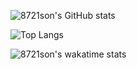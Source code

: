 ![8721son's GitHub stats](https://github-readme-stats.vercel.app/api?username=8721son&count_private=true&show_icons=true&theme=github_dark)

![Top Langs](https://github-readme-stats.vercel.app/api/top-langs/?username=8721son&langs_count=10&theme=github_dark&exclude_repo=Jsp-Model2-MySQL-blog,Spring-MyBatis-MySQL-traveler,mybatis-crud)

![8721son's wakatime stats](https://github-readme-stats.vercel.app/api/wakatime?username=8721son)

<!--
**8721son/8721son** is a ✨ _special_ ✨ repository because its `README.md` (this file) appears on your GitHub profile.

Here are some ideas to get you started:

- 🔭 I’m currently working on ...
- 🌱 I’m currently learning ...
- 👯 I’m looking to collaborate on ...
- 🤔 I’m looking for help with ...
- 💬 Ask me about ...
- 📫 How to reach me: ...
- 😄 Pronouns: ...
- ⚡ Fun fact: ...
-->
